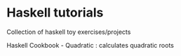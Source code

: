 # Haskell tutorials

Collection of haskell toy exercises/projects

Haskell Cookbook
	- Quadratic : calculates quadratic roots 
